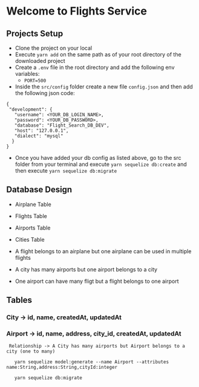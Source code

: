 # Welcome to Flights Service

## Projects Setup

- Clone the project on your local
- Execute `yarn add` on the same path as of your root directory of the downloaded project
- Create a `.env` file in the root directory and add the following env variables:
  - `PORT=500`
- Inside the `src/config` folder create a new file `config.json` and then add the following json code:

```
{
 "development": {
   "username": <YOUR_DB_LOGIN_NAME>,
   "password": <YOUR_DB_PASSWORD>,
   "database": "Flight_Search_DB_DEV",
   "host": "127.0.0.1",
   "dialect": "mysql"
  }
}
```

- Once you have added your db config as listed above, go to the src folder from your terminal and execute `yarn sequelize db:create` and then execute `yarn sequelize db:migrate`

## Database Design

- Airplane Table
- Flights Table
- Airports Table
- Cities Table

- A flight belongs to an airplane but one airplane can be used in multiple flights
- A city has many airports but one airport belongs to a city
- One airport can have many fligt but a flight belongs to one airport

## Tables

### City -> id, name, createdAt, updatedAt

### Airport -> id, name, address, city_id, createdAt, updatedAt

     Relationship -> A City has many airports but Airport belongs to a city (one to many)

```
   yarn sequelize model:generate --name Airport --attributes name:String,address:String,cityId:integer

   yarn sequelize db:migrate
```
